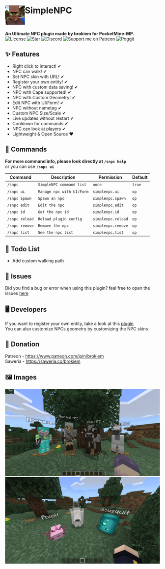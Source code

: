 <h1>SimpleNPC<img src="assets/icon.png" height="64" width="64" align="left" alt=""></h1><br>

<b>An Ultimate NPC plugin made by brokiem for PocketMine-MP.</b><br>
[![License](https://img.shields.io/github/license/brokiem/SimpleNPC)](https://github.com/brokiem/SimpleNPC)
[![Star](https://img.shields.io/github/stars/brokiem/SimpleNPC)](https://github.com/brokiem/SimpleNPC/stargazers)
[![Discord](https://img.shields.io/discord/830063409000087612?color=7389D8&label=discord)](https://discord.com/invite/jy6abSrjhQ)
[![Support me on Patreon](https://img.shields.io/endpoint.svg?url=https%3A%2F%2Fshieldsio-patreon.vercel.app%2Fapi%3Fusername%3Dbrokiem%26type%3Dpatrons&style=flat)](https://patreon.com/brokiem)
[![Poggit](https://poggit.pmmp.io/shield.dl.total/SimpleNPC)](https://poggit.pmmp.io/p/SimpleNPC)

## ✨ Features

- Right click to interact! ✔
- NPC can walk! ✔
- Set NPC skin with URL! ✔
- Register your own entity! ✔
- NPC with custom data saving! ✔
- NPC with Cape supported! ✔
- NPC with Custom Geometry! ✔
- Edit NPC with UI/Form! ✔
- NPC without nametag ✔
- Custom NPC Size/Scale ✔
- Live updates without restart ✔
- Cooldown for commands ✔
- NPC can look at players ✔
- Lightweight & Open Source ❤

## 💬 Commands

<b>For more command info, please look directly at ```/snpc help```</b><br> or you can use <b>```/snpc ui```</b><br>

| Command | Description | Permission | Default |
| --- | --- | --- | --- |
| ```/snpc``` | ```SimpleNPC command list``` | ```none``` | ```true``` |
| ```/snpc ui``` | ```Manage npc with UI/Form``` | ```simplenpc.ui``` | ```op``` |
| ```/snpc spawn``` | ```Spawn an npc``` | ```simplenpc.spawn``` | ```op``` |
| ```/snpc edit``` | ```Edit the npc``` | ```simplenpc.edit``` | ```op``` |
| ```/snpc id``` | ```Get the npc id``` | ```simplenpc.id``` | ```op``` |
| ```/snpc reload``` | ```Reload plugin config``` | ```simplenpc.reload``` | ```op``` |
| ```/snpc remove``` | ```Remove the npc``` | ```simplenpc.remove``` | ```op``` |
| ```/snpc list``` | ```See the npc list``` | ```simplenpc.list``` | ```op``` |

## 📝 Todo List

- Add custom walking path

## 🔴 Issues

Did you find a bug or error when using this plugin? feel free to open the
issues [here](https://github.com/brokiem/SimpleNPC/issues/new)

## 🖥 Developers

If you want to register your own entity, take a look at
this [plugin](https://github.com/brokiem-pm-pl/CustomEntity/tree/pm4)<br>
You can also customize NPCs geometry by customizing the NPC skins

## 👑 Donation

Patreon - https://www.patreon.com/join/brokiem <br>
Saweria - https://saweria.co/brokiem

## 🖼 Images

<img src="assets/simplenpc.png" alt="">
<img src="assets/1.17-npc.png" alt="">
